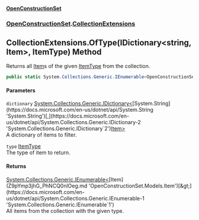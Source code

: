 #### [OpenConstructionSet](index.md 'index')
### [OpenConstructionSet](index.md#OpenConstructionSet 'OpenConstructionSet').[CollectionExtensions](FWc82w3EK+Efojdw03oX_w.md 'OpenConstructionSet.CollectionExtensions')
## CollectionExtensions.OfType(IDictionary&lt;string,Item&gt;, ItemType) Method
Returns all [Item](Z9pYmp3jhG_PhNCQ0nlOeg.md 'OpenConstructionSet.Models.Item')s of the given [ItemType](QKunUA3okX9+HGcnTOur3g.md 'OpenConstructionSet.Models.ItemType') from the collection.  
```csharp
public static System.Collections.Generic.IEnumerable<OpenConstructionSet.Models.Item> OfType(this System.Collections.Generic.IDictionary<string,OpenConstructionSet.Models.Item> dictionary, OpenConstructionSet.Models.ItemType type);
```
#### Parameters
<a name='OpenConstructionSet_CollectionExtensions_OfType(System_Collections_Generic_IDictionary_string_OpenConstructionSet_Models_Item__OpenConstructionSet_Models_ItemType)_dictionary'></a>
`dictionary` [System.Collections.Generic.IDictionary&lt;](https://docs.microsoft.com/en-us/dotnet/api/System.Collections.Generic.IDictionary-2 'System.Collections.Generic.IDictionary`2')[System.String](https://docs.microsoft.com/en-us/dotnet/api/System.String 'System.String')[,](https://docs.microsoft.com/en-us/dotnet/api/System.Collections.Generic.IDictionary-2 'System.Collections.Generic.IDictionary`2')[Item](Z9pYmp3jhG_PhNCQ0nlOeg.md 'OpenConstructionSet.Models.Item')[&gt;](https://docs.microsoft.com/en-us/dotnet/api/System.Collections.Generic.IDictionary-2 'System.Collections.Generic.IDictionary`2')  
A dictionary of items to filter.
  
<a name='OpenConstructionSet_CollectionExtensions_OfType(System_Collections_Generic_IDictionary_string_OpenConstructionSet_Models_Item__OpenConstructionSet_Models_ItemType)_type'></a>
`type` [ItemType](QKunUA3okX9+HGcnTOur3g.md 'OpenConstructionSet.Models.ItemType')  
The type of item to return.
  
#### Returns
[System.Collections.Generic.IEnumerable&lt;](https://docs.microsoft.com/en-us/dotnet/api/System.Collections.Generic.IEnumerable-1 'System.Collections.Generic.IEnumerable`1')[Item](Z9pYmp3jhG_PhNCQ0nlOeg.md 'OpenConstructionSet.Models.Item')[&gt;](https://docs.microsoft.com/en-us/dotnet/api/System.Collections.Generic.IEnumerable-1 'System.Collections.Generic.IEnumerable`1')  
All items from the collection with the given type.
